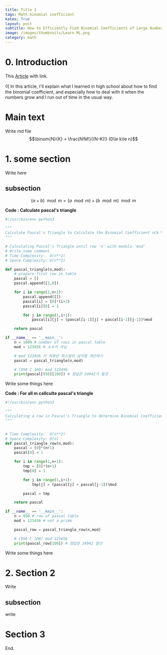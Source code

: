 ```yaml
---
title: Title 1
tags: Math binomial coefficient
katex: True
layout: post
subtitle: How to Efficiently Find Binomial Coefficients of Large Numbers
image: /images/thumbnails/Learn ML.png
category: math
---
```


# 0. Introduction

This [Article](https://fishi.devtail.io/weblog/2015/06/25/computing-large-binomial-coefficients-modulo-prime-non-prime/) with link.

이 In this article, I'll explain what I learned in high school about how to find the binomial coefficient, and especially how to deal with it when the numbers grow and I run out of time in the usual way.

# Main text

Write md file $$\binom{N}{K} = \frac{N!M!}{(N-K)!} (0\le k\le n)$$ 


# 1. some section

Write here

## subsection

$$(a+b)\mod m = (a\mod m) + (b\mod m)\mod m$$ 

**Code : Calculate pascal's triangle**

```python
#!/usr/bin/env python3

"""
Calculate Pascal's Triangle to Calculate the Binomial Coefficient nCk % m
"""

# Calculating Pascal's Triangle until row 'n' with modulo 'mod'
# Write some comment
# Time Complexity:	O(n**2)
# Space Complexity:	O(n**2)

def pascal_triangle(n,mod):
    # prepare first row in table
    pascal = []
    pascal.append([1,0])

    for i in range(1,n+1):
        pascal.append([])
        pascal[i] = [0]*(i+2)
        pascal[i][0] = 1

        for j in range(1,i+1):
            pascal[i][j] = (pascal[i-1][j] + pascal[i-1][j-1])%mod

    return pascal

if __name__ == '__main__':
    n = 1009 # number of rows in pascal table
    mod = 123456 # 소수가 아님

    # mod 123456 이 적용된 파스칼의 삼각형 계산하기
    pascal = pascal_triangle(n,mod)

    # (950 C 100) mod 123456
    print(pascal[950][100]) # 정답은 24942가 될것
```

Write some things here

**Code : For all m callculte pascal's triangle**

```python
#!/usr/bin/env python3

"""
Calculating a row in Pascal's Triangle to determine Binomial Coefficients
"""


# Time Complexity:	O(n**2)
# Space Complexity:	O(n)
def pascal_triangle_row(n,mod):
    pascal = [0]*(n+1)
    pascal[0] = 1

    for i in range(1,n+1):
        tmp = [0]*(n+1)
        tmp[0] = 1

        for j in range(1,i+1):
            tmp[j] = (pascal[j] + pascal[j-1])%mod

        pascal = tmp

    return pascal

if __name__ == '__main__':
    n = 950 # row of pascal table
    mod = 123456 # not a prime

    pascal_row = pascal_triangle_row(n,mod)

    # (950 C 100) mod 123456
    print(pascal_row[100]) # 정답은 24942 일것
```

Write some things here

# 2. Section 2

Write

## subsection

write

# Section 3

End.
